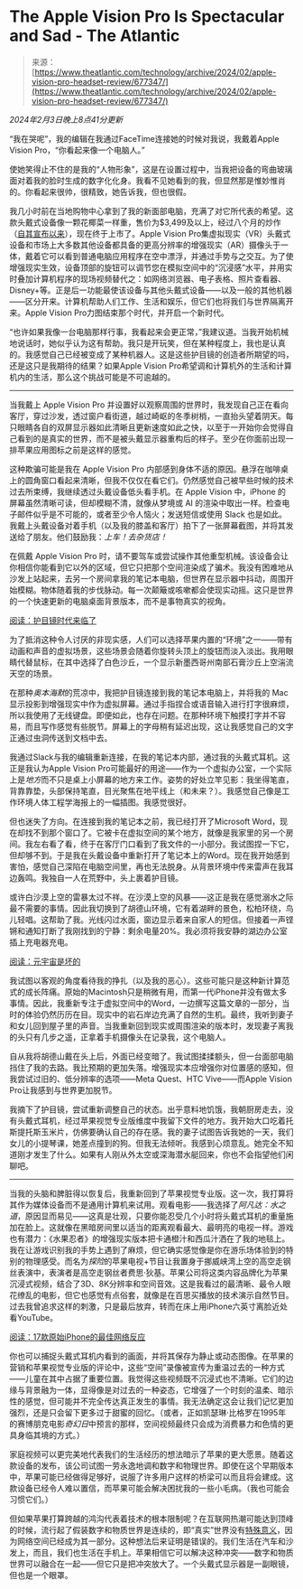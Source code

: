 <!--yml

category: 未分类

date: 2024-05-27 14:34:43

-->

# The Apple Vision Pro Is Spectacular and Sad - The Atlantic

> 来源：[https://www.theatlantic.com/technology/archive/2024/02/apple-vision-pro-headset-review/677347/](https://www.theatlantic.com/technology/archive/2024/02/apple-vision-pro-headset-review/677347/)

*2024年2月3日晚上8点41分更新*

“我在哭呢”，我的编辑在我通过FaceTime连接她的时候对我说，我戴着Apple Vision Pro，“你看起来像一个电脑人。”

使她笑得止不住的是我的“人物形象”，这是在设置过程中，当我把设备的弯曲玻璃面对着我的脸时生成的数字化化身。我看不见她看到的我，但显然那是惟妙惟肖的。你看起来很帅，很精致，她告诉我，但也很假。

我几小时前在当地购物中心拿到了我的新面部电脑，充满了对它所代表的希望。这款头戴式设备像一颗花椰菜一样重，售价为$3,499及以上，经过八个月的炒作（[自其宣布以来](https://www.theatlantic.com/technology/archive/2023/06/apple-vision-pro-ar-headset-metaverse/674303/)），现在终于上市了。Apple Vision Pro集虚拟现实（VR）头戴式设备和市场上大多数其他设备都具备的更高分辨率的增强现实（AR）摄像头于一体，戴着它可以看到普通电脑应用程序在空中漂浮，并通过手势与之交互。为了使增强现实生效，设备顶部的旋钮可以调节您在模拟空间中的“沉浸感”水平，并用实时叠加计算机程序的现场视频替代之：如网络浏览器、电子表格、照片查看器、Disney+等。正是后一功能最使该设备与其他头戴式设备——以及一般的其他机器——区分开来。计算机帮助人们工作、生活和娱乐，但它们也将我们与世界隔离开来。Apple Vision Pro力图结束那个时代，并开启一个新时代。

“也许如果我像一台电脑那样行事，我看起来会更正常，”我建议道。当我开始机械地说话时，她似乎认为这有帮助。我只是开玩笑，但在某种程度上，我也是认真的。我感觉自己已经被变成了某种机器人。这是这些护目镜的创造者所期望的吗，还是这只是我期待的结果？如果Apple Vision Pro希望调和计算机外的生活和计算机内的生活，那么这个挑战可能是不可逾越的。

* * *

当我戴上 Apple Vision Pro 并设置好以观察周围的世界时，我发现自己正在看向客厅，穿过沙发，透过窗户看街道，越过崎岖的冬季树梢，一直抬头望着阴天。每只眼睛各自的双屏显示器如此清晰且更新速度如此之快，以至于一开始你会觉得自己看到的是真实的世界，而不是被头戴显示器重构后的样子。至少在你面前出现一排苹果应用图标之前是这样的感觉。

这种欺骗可能是我在 Apple Vision Pro 内部感到身体不适的原因。悬浮在咖啡桌上的圆角窗口看起来清晰，但我不仅仅在看它们。仍然感觉自己被早些时候的技术过去所束缚，我继续透过头戴设备低头看手机。在 Apple Vision 中，iPhone 的屏幕虽然清晰可读，但却模糊不清，就像从梦境或 AI 的渲染中取出一样。检查电子邮件似乎是不可能的，或者至少令人恼火；发送短信或使用 Slack 也是如此。我戴上头戴设备对着手机（以及我的膝盖和客厅）拍下了一张屏幕截图，并将其发送给了朋友。他们鼓励我：*上车！去杂货店！*

在佩戴 Apple Vision Pro 时，请不要驾车或尝试操作其他重型机械。该设备会让你相信你能看到它以外的区域，但它只把那个空间渲染成了骗术。我没有困难地从沙发上站起来，去另一个房间拿我的笔记本电脑，但世界在显示器中抖动，周围开始模糊。物体随着我的步伐脉动。每一次颠簸或咳嗽都会使现实动摇。这只是世界的一个快速更新的电脑桌面背景版本，而不是事物真实的视角。

[阅读：护目镜时代来临了](https://www.theatlantic.com/technology/archive/2023/06/apple-vision-pro-ar-headset-metaverse/674303/)

为了抵消这种令人讨厌的非现实感，人们可以选择苹果内置的“环境”之一——带有动画和声音的虚拟场景，这些场景会随着你旋转头顶上的旋钮而淡入淡出。我用眼睛代替鼠标，在其中选择了白色沙丘，一个显示新墨西哥州南部石膏沙丘上空湍流天空的场景。

在那种*奥本海默*的荒凉中，我把护目镜连接到我的笔记本电脑上，并将我的 Mac 显示投影到增强现实中作为虚拟屏幕。通过手指捏合或语音输入进行打字很麻烦，所以我使用了无线键盘。即便如此，也存在问题。在那种环境下触摸打字并不容易，而且写作感觉有些脱节。屏幕上的字母稍有延迟出现，这让我感觉自己的文字正通过虫洞传送到文档中去。

我通过Slack与我的编辑重新连接，在我的笔记本内部，通过我的头戴式耳机。这正是我认为Apple Vision Pro可能最好的用途——作为一个虚拟办公室，一个实际上是*地方*而不只是桌上小屏幕的地方来工作。姿势的好处立竿见影：我坐得笔直，背靠靠垫，头部保持笔直，目光聚焦在地平线上（和未来？）。我感觉自己像是工作环境人体工程学海报上的一幅插图。我感觉很好。

但也迷失了方向。在连接到我的笔记本之前，我已经打开了Microsoft Word，现在却找不到那个窗口了。它被卡在虚拟空间的某个地方，就像是我家里的另一个房间。我左右看了看，终于在客厅门口看到了我文件的一小部分。我试图捏一下它，但却够不到。于是我在头戴设备中重新打开了笔记本上的Word。现在我开始感到害怕，感觉自己深陷在电脑空间里，再也无法脱身。从背景环境中传来雷声在我耳边轰鸣。我独自一人在荒野中，头上裹着护目镜。

或许白沙漠上空的雷暴太过不祥。在沙漠上空的风暴——这正是我在感觉溺水之际最不需要的事情。因此我切换到了胡德山环境，它有着湖畔的景色，松柏环绕，鸟儿轻唱。这帮助了我。光线闪过水面，窗边显示着来自家人的短信。但接着一声铿锵和通知打断了我刚找到的宁静：剩余电量20%。我必须将我安静的湖边办公室插上充电器充电。

[阅读：元宇宙是坏的](https://www.theatlantic.com/technology/archive/2021/10/facebook-metaverse-name-change/620449/)

我试图以客观的角度看待我的挣扎（以及我的恶心）。这些可能只是这种新计算范式的成长阵痛。原始的Macintosh只是稍微有用，而第一代iPhone并没有做太多事情。因此，我重新专注于虚拟空间中的Word，一边撰写这篇文章的一部分，当时的体验仍然历历在目。现实中的岩石岸边充满了自然的生机。最终，我听到妻子和女儿回到屋子里的声音。当我重新回到现实或周围渲染的版本时，发现妻子离我的头只有几步之遥，正拿着手机摄像头在记录我，这个电脑人。

自从我将胡德山戴在头上后，外面已经变暗了。我试图揉揉额头，但一台面部电脑挡住了我的去路。我比预期的更加失落。增强现实本应增强你对位置感的感知，但我尝试过旧的、低分辨率的选项——Meta Quest、HTC Vive——而Apple Vision Pro让我感到与世界更加脱节。

我摘下了护目镜，尝试重新调整自己的状态。出乎意料地饥饿，我朝厨房走去，没有头戴式耳机，经过苹果视觉专业版维度中我留下文件的地方。我开始大口吃着托斯提托斯玉米片，仿佛要确认自己的存在感。我的妻子试图告诉我她的一天，我们女儿的小提琴课，她差点撞到的狗。但我无法倾听。我感到心烦意乱。她完全不知道刚才发生了什么。如果有人刚从外太空或深海潜水艇回来，你也不会指望他们闲聊吧。

* * *

当我的头脑和脾脏得以恢复后，我重新回到了苹果视觉专业版。这一次，我打算将其作为媒体设备而不是通用计算机来试用。观看电影——我选择了*阿凡达：水之道*，原因显而易见——这真是壮观，只要你能忍受几个小时将头戴式耳机的重量施加在脸上。这就像在黑暗房间里以适当的距离观看最大、最明亮的电视一样。游戏也有潜力：《水果忍者》的增强现实版本把卡通橙汁和西瓜汁洒在了我的地毯上。我在让游戏识别我的手势上遇到了麻烦，但它确实感觉像是你在游乐场体验到的特别的物理感受。而名为*探险*的苹果电视+节目让我置身于挪威峡湾上空的高空走钢丝表演中，表演者是高空走钢丝者费思·狄基。苹果公司将这类内容品牌化为苹果沉浸式视频，结合了3D、8K分辨率和空间音效。这是我看过的最清晰、最令人眼花缭乱的电影，但它也感觉有点俗套，就像是在百思买播放的技术演示自然节目。过去我曾追求这样的刺激，只是最后放弃，转而在床上用iPhone六英寸离脸近处看YouTube。

[阅读：17款原始iPhone的最佳网络反应](https://www.theatlantic.com/technology/archive/2015/11/17-of-the-best-internet-reactions-to-the-original-iphone/415095/)

你也可以捕捉头戴式耳机内看到的画面，并将其保存为静止或动态图像。在苹果的营销和苹果视觉专业版的评论中，这些“空间”录像被宣传为重温过去的一种方式——儿童在其中占据了重要位置。我觉得这些视频既不沉浸式也不清晰。它们的边缘与背景融为一体，显得像是对过去的一种姿态，它增强了一个时刻的温柔、暗示性的感觉，但可能并不完全传达真正发生的事情。我无法确定这会让我们记忆更加强烈，还是只会留下更多过于甜蜜的回忆。（或者，正如凯瑟琳·比格罗在1995年的赛博朋克电影*奇幻日*中预言的那样，空间视频最终只会成为消费暴力和色情的更具身临其境的方式。）

家庭视频可以更完美地代表我们的生活经历的想法暗示了苹果的更大愿景。随着这款设备的发布，该公司试图一劳永逸地调和数字和物理世界。即使在这个早期版本中，苹果可能已经做得足够好，说服了许多用户这样的桥梁可以而且将会建成。这款设备已经令人难以置信，而苹果可能会解决困扰我的一些小毛病。（我也可能会习惯它们。）

但如果苹果打算跨越的鸿沟代表着技术的根本限制呢？在互联网热潮可能达到顶峰的时候，流行起了假装数字和物质世界是连续的，即“真实”世界没有[特殊意义](https://thesocietypages.org/cyborgology/2011/02/24/digital-dualism-versus-augmented-reality/)，因为网络空间已经成为其一部分。这种想法后来证明是错误的。我们生活在汽车和沙发上，而且，我们也生活在手机上。苹果相信它可以解决这种冲突——数字和物质世界可以融合在一起——但它只是把冲突放大了。一个头戴式显示器是一副眼镜，但也是一个眼罩。
